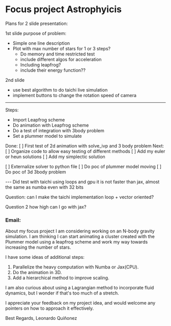 # Focus project Astrophyicis

Plans for 2 slide presentation:

1st slide purpose of problem:
* Simple one line description
* Plot with max number of stars for 1 or 3 steps?
    * Do memory and time restricted test
    * include different algos for acceleration
    * Including leapfrog?
    * include their energy function??

2nd slide
* use best algorithm to do taichi live simulation
* implement buttons to change the rotation speed of camera





---
Steps:
* Import Leapfrog scheme
* Do animation with Leapfrog scheme
* Do a test of integration with 3body problem
* Set a plummer model to simulate


Done:
[ ] First test of 2d animation with solve_ivp and 3 body problem
Next:
[ ] Organize code to allow easy testing of different methods
[ ] Add my euler or heun solutions
[ ] Add my simplectic solution

[ ] Externalize solver to python file
[ ] Do poc of plummer model moving
[ ] Do poc of 3d 3body problem



--- Did test with taichi using loops and gpu it is not faster than jax, almost the same as numba even with 32 bits

Question: can I make the taichi implementation loop + vector oriented?

Question 2 how high can I go with jax?



### Email:

About my focus project I am considering working on an N-body gravity simulation.
I am thinking I can start animating a cluster created with the Plummer model using a leapfrog scheme
and work my way towards increasing the number of stars.


I have some ideas of additional steps:
1. Parallelize the heavy computation with Numba or Jax(CPU).
2. Do the animation in 3D.
3. Add a hierarchical method to improve scaling.

I am also curious about using a Lagrangian method to incorporate fluid dynamics, but I wonder if that's too much of a stretch.

I appreciate your feedback on my project idea, and would welcome any pointers on how to approach it effectively. 

Best Regards,
Leonardo Quiñonez

